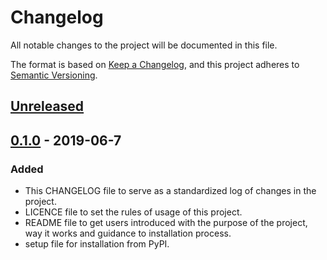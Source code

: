 # Changelog
All notable changes to the project will be documented in this file.

The format is based on [Keep a Changelog](https://keepachangelog.com/en/1.0.0/), and this project adheres to [Semantic Versioning](https://semver.org/spec/v2.0.0.html).

## [Unreleased]

## [0.1.0] - 2019-06-7
### Added
- This CHANGELOG file to serve as a standardized log of changes in the project.
- LICENCE file to set the rules of usage of this project.
- README file to get users introduced with the purpose of the project, way it works and guidance to installation process.
- setup file for installation from PyPI.

[Unreleased]: https://github.com/SoftwareDevEngResearch/stin
[0.1.0]: https://github.com/SoftwareDevEngResearch/stin
